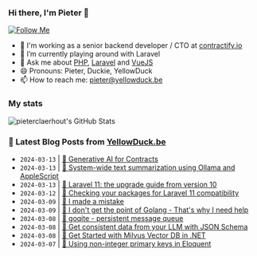 ### Hi there, I'm Pieter 👋  
[![Follow Me](https://img.shields.io/github/followers/pieterclaerhout?label=Follow&style=social)](https://github.com/pieterclaerhout)

- 🏢 I'm working as a senior backend developer / CTO at [contractify.io](https://contractify.io)
- 🌱 I’m currently playing around with Laravel
- 💬 Ask me about [PHP](https://php.net), [Laravel](http://laravel.com) and [VueJS](https://vuejs.org)
- 😄 Pronouns: Pieter, Duckie, YellowDuck
- 📫 How to reach me: pieter@yellowduck.be

### My stats

![pieterclaerhout's GitHub Stats](https://github-readme-stats.vercel.app/api?username=pieterclaerhout&show_icons=true&count_private=true&line_height=40)

### 📩 Latest Blog Posts from [YellowDuck.be](https://www.yellowduck.be/)
<!-- BLOG-POST-LIST:START -->
- `2024-03-13` | [🔗 Generative AI for Contracts](https://www.yellowduck.be/posts/generative-ai-for-contracts)  
- `2024-03-13` | [🔗 System-wide text summarization using Ollama and AppleScript](https://www.yellowduck.be/posts/system-wide-text-summarization-using-ollama-and-applescript)  
- `2024-03-13` | [🔗 Laravel 11: the upgrade guide from version 10](https://www.yellowduck.be/posts/laravel-11-the-upgrade-guide-from-version-10)  
- `2024-03-12` | [🐥 Checking your packages for Laravel 11 compatibility](https://www.yellowduck.be/posts/checking-your-packages-for-laravel-11-compatibility)  
- `2024-03-09` | [🔗 I made a mistake](https://www.yellowduck.be/posts/i-made-a-mistake)  
- `2024-03-09` | [🔗 I don&#39;t get the point of Golang - That&#39;s why I need help](https://www.yellowduck.be/posts/i-dont-get-the-point-of-golang-thats-why-i-need-help)  
- `2024-03-08` | [🔗 goqite - persistent message queue](https://www.yellowduck.be/posts/goqite)  
- `2024-03-08` | [🔗 Get consistent data from your LLM with JSON Schema](https://www.yellowduck.be/posts/get-consistent-data-from-your-llm-with-json-schema)  
- `2024-03-08` | [🔗 Get Started with Milvus Vector DB in .NET](https://www.yellowduck.be/posts/get-started-with-milvus-vector-db-in-net-net-blog)  
- `2024-03-07` | [🐥 Using non-integer primary keys in Eloquent](https://www.yellowduck.be/posts/using-non-integer-primary-keys-in-eloquent)  

<!-- BLOG-POST-LIST:END -->
